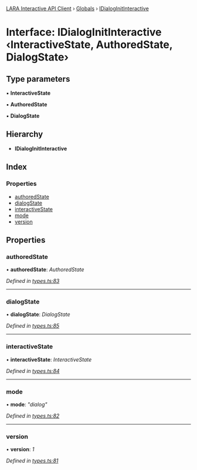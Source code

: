 [LARA Interactive API Client](../README.md) › [Globals](../globals.md) › [IDialogInitInteractive](idialoginitinteractive.md)

# Interface: IDialogInitInteractive ‹**InteractiveState, AuthoredState, DialogState**›

## Type parameters

▪ **InteractiveState**

▪ **AuthoredState**

▪ **DialogState**

## Hierarchy

* **IDialogInitInteractive**

## Index

### Properties

* [authoredState](idialoginitinteractive.md#authoredstate)
* [dialogState](idialoginitinteractive.md#dialogstate)
* [interactiveState](idialoginitinteractive.md#interactivestate)
* [mode](idialoginitinteractive.md#mode)
* [version](idialoginitinteractive.md#version)

## Properties

###  authoredState

• **authoredState**: *AuthoredState*

*Defined in [types.ts:83](../../../lara-typescript/src/interactive-api-client/types.ts#L83)*

___

###  dialogState

• **dialogState**: *DialogState*

*Defined in [types.ts:85](../../../lara-typescript/src/interactive-api-client/types.ts#L85)*

___

###  interactiveState

• **interactiveState**: *InteractiveState*

*Defined in [types.ts:84](../../../lara-typescript/src/interactive-api-client/types.ts#L84)*

___

###  mode

• **mode**: *"dialog"*

*Defined in [types.ts:82](../../../lara-typescript/src/interactive-api-client/types.ts#L82)*

___

###  version

• **version**: *1*

*Defined in [types.ts:81](../../../lara-typescript/src/interactive-api-client/types.ts#L81)*
